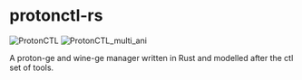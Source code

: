 # protonctl-rs
![ProtonCTL](https://github.com/The-Corrupted/protonctl-rs/assets/27307991/3870dc5a-51fb-42e6-b9c8-eea48bec59b3)
![ProtonCTL_multi_ani](https://github.com/The-Corrupted/protonctl-rs/assets/27307991/5b02feb1-f606-4c7d-9001-4324209c8ede)

A proton-ge and wine-ge manager written in Rust and modelled after the ctl set of tools.

